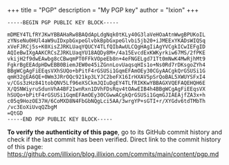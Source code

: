 +++
title = "PGP"
description = "My PGP key"
author = "Ixion"
+++

```pgp
-----BEGIN PGP PUBLIC KEY BLOCK-----

mDMEY4TLfRYJKwYBBAHaRw8BAQdApLdgNqk0tKLy40G3laVeHOaAtnWwgBPUKoIL
zYNseNu0HUl4aW9uIDxpbGxpeGlvbkBpbGxpeGlvbi5jb20+iJMEExYKADsWIQSq
xVeFJRCj5s+K0XisZJRKLUaqYQUCY4TLfQIbAwULCQgHAgIiAgYVCgkICwIEFgID
AQIeBwIXgAAKCRCsZJRKLUaqYU18AQDy8M+/4a15EvcdExKWKyrkiw67MS/2fPKE
vkijH2f9dwEAwbg8cCBwqmPT0FFkVOpeEb8n+4eFNGELgd71Tt0mNwK4MwRjhMt9
FgkrBgEEAdpHDwEBB0BiemJEW0e45iZGnnLovUaqsqHIs1o+Ns0Rd7rDKsgoZYh4
BBgWCgAgFiEEqsVXhSUQo+bPitF4rGSUSi1GqmEFAmOEy30CGyAACgkQrGSUSi1G
qmH32gEA6QE+0Wm3JRrOQc921kp3LYJC2beFX16IrHXAV5pSrQoBAL5XWUYSFxI4
v/CGs3zHz841tobQNV5Lf96eXSCkmJQIuDgEY4TLfRIKKwYBBAGXVQEFAQEHQH6E
X/QSNWiyruSdunVhA4BF21wnRxn1DVhFDsRqv4tOAwEIB4h4BBgWCgAgFiEEqsVX
hSUQo+bPitF4rGSUSi1GqmEFAmOEy30CGwwACgkQrGSUSi1GqmGJIAEAjfZA3x+h
c05q9HozOE37H/6CoMXD8N4FbGbNQgLci5AA/3wrgYP+sGTI+r/XYGdv6tdTMbTh
/vc3EoXiUvqQZbgM
=QtGD
-----END PGP PUBLIC KEY BLOCK-----
```

**To verify the authenticity of this page**, go to its GitHub commit history and check if the last commit has been verified. Direct link to the commit history of this page: <https://github.com/illixion/blog.illixion.com/commits/main/content/pgp.md>

